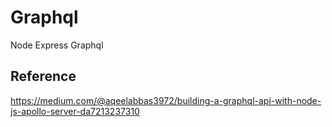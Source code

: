 # Graphql
Node Express Graphql

## Reference
https://medium.com/@aqeelabbas3972/building-a-graphql-api-with-node-js-apollo-server-da7213237310
